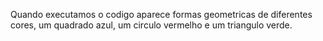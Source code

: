 Quando executamos o codigo aparece formas geometricas de diferentes cores, um quadrado azul, um circulo vermelho e um triangulo verde. 